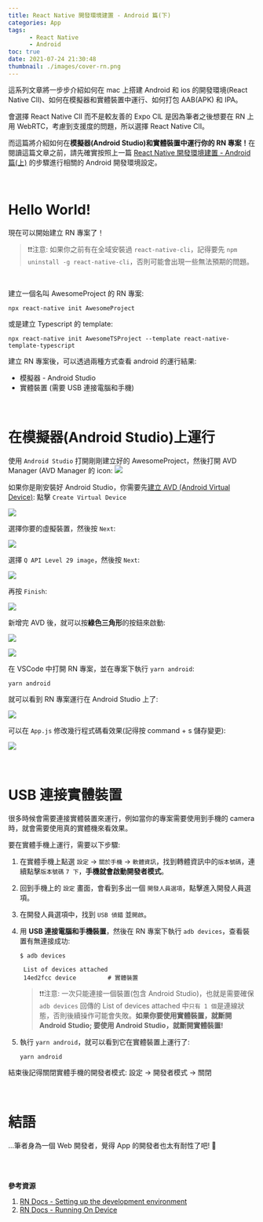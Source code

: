 ```yaml
---
title: React Native 開發環境建置 - Android 篇(下)
categories: App
tags: 
      - React Native
      - Android
toc: true
date: 2021-07-24 21:30:48
thumbnail: ./images/cover-rn.png
---
```


這系列文章將一步步介紹如何在 mac 上搭建 Android 和 ios 的開發環境(React Native ClI)、如何在模擬器和實體裝置中運行、如何打包 AAB(APK) 和 IPA。

會選擇 React Native ClI 而不是較友善的 Expo ClL 是因為筆者之後想要在 RN 上用 WebRTC，考慮到支援度的問題，所以選擇 React Native ClI。

而這篇將介紹如何在<b>模擬器(Android Studio)和實體裝置中運行你的 RN 專案！</b>在閱讀這篇文章之前，請先確實按照上一篇 [React Native 開發環境建置 - Android 篇(上)](https://yachen168.github.io/article/rn-environment-android.html#more) 的步驟進行相關的 Android 開發環境設定。

<!-- more -->

<br/>

# Hello World!
現在可以開始建立 RN 專案了！

> ❗️❗️注意: 如果你之前有在全域安裝過 `react-native-cli`，記得要先 `npm uninstall -g react-native-cli`，否則可能會出現一些無法預期的問題。

<br/>

建立一個名叫 AwesomeProject 的 RN 專案:
```shell
npx react-native init AwesomeProject
```

或是建立 Typescript 的 template:
```shell
npx react-native init AwesomeTSProject --template react-native-template-typescript
```

建立 RN 專案後，可以透過兩種方式查看 android 的運行結果:
- 模擬器 - Android Studio
- 實體裝置 (需要 USB 連接電腦和手機)

<br/>

# 在模擬器(Android Studio)上運行
使用 `Android Studio` 打開剛剛建立好的 AwesomeProject，然後打開 AVD Manager (AVD Manager 的 icon: ![](./rn-hello-world/icon-avd.png)

如果你是剛安裝好 Android Studio，你需要先[建立 AVD (Android Virtual Device)](https://developer.android.com/studio/run/managing-avds): 點擊 `Create Virtual Device`

![](./rn-hello-world/create-avd.png)

選擇你要的虛擬裝置，然後按 `Next`:

![](./rn-hello-world/virtual-device-1.png)

選擇 `Q API Level 29 image`，然後按 `Next`:

![](./rn-hello-world/virtual-device-2.png)

再按 `Finish`:

![](./rn-hello-world/virtual-device-3.png)

新增完 AVD 後，就可以按<b>綠色三角形</b>的按鈕來啟動:

![](./rn-hello-world/virtual-device-4.png)

![](./rn-hello-world/virtual-device-5.png)


在 VSCode 中打開 RN 專案，並在專案下執行 `yarn android`:
```shell
yarn android
```

就可以看到 RN 專案運行在 Android Studio 上了:

![](./rn-hello-world/virtual-device-6.png)

可以在 `App.js` 修改幾行程式碼看效果(記得按 command + s 儲存變更):

![](./rn-hello-world/virtual-device-7.png)


<br/>

# USB 連接實體裝置
很多時候會需要連接實體裝置來運行，例如當你的專案需要使用到手機的 camera 時，就會需要使用真的實體機來看效果。

要在實體手機上運行，需要以下步驟:

1. 在實體手機上點選 `設定` → `關於手機` → `軟體資訊`，找到轉體資訊中的`版本號碼`，連續點擊`版本號碼` `7 下`，<b>手機就會啟動開發者模式</b>。
   
2. 回到手機上的 `設定` 畫面，會看到多出一個 `開發人員選項`，點擊進入開發人員選項。
   
3. 在開發人員選項中，找到 `USB 偵錯` 並`開啟`。
   
4. 用 <b>USB 連接電腦和手機裝置</b>，然後在 RN 專案下執行 `adb devices`，查看裝置有無連接成功:
   ```shell
   $ adb devices

    List of devices attached
    14ed2fcc device         # 實體裝置
   ```
   > ❗️❗️注意: 一次只能連接一個裝置(包含 Android Studio)，也就是需要確保 `adb devices` 回傳的 List of devices attached 中`只有 1 個`是連線狀態，否則後續操作可能會失敗。<b>如果你要使用實體裝置，就斷開 Android Studio; 要使用 Android Studio，就斷開實體裝置!</b>

5. 執行 `yarn android`，就可以看到它在實體裝置上運行了:
    ```shell
    yarn android
    ```

結束後記得關閉實體手機的開發者模式: 設定 → 開發者模式 → 關閉

<br/>

# 結語
...筆者身為一個 Web 開發者，覺得 App 的開發者也太有耐性了吧! 🤔

<br/>
<br/>

<b>參考資源</b>
1. [RN Docs - Setting up the development environment
](https://reactnative.dev/docs/environment-setup)
2. [RN Docs - Running On Device
](https://reactnative.dev/docs/running-on-device)
